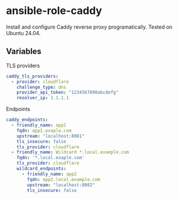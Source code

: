 # ansible-role-caddy

Install and configure Caddy reverse proxy programatically. Tested on Ubuntu 24.04.

## Variables
TLS providers
```yaml
caddy_tls_providers:
  - provider: cloudflare
    challenge_type: dns
    provider_api_token: "1234567890abcdefg"
    resolver_ip: 1.1.1.1
```

Endpoints
```yaml
caddy_endpoints:
  - friendly_name: app1
    fqdn: app1.exaple.com
    upstream: "localhost:8081"
    tls_insecure: false
    tls_provider: cloudflare
  - friendly_name: Wildcard *.local.example.com
    fqdn: '*.local.exaple.com'
    tls_provider: cloudflare
    wildcard_endpoints:
      - friendly_name: app2
        fqdn: app2.local.example.com
        upstream: "localhost:8082"
        tls_insecure: false
```

